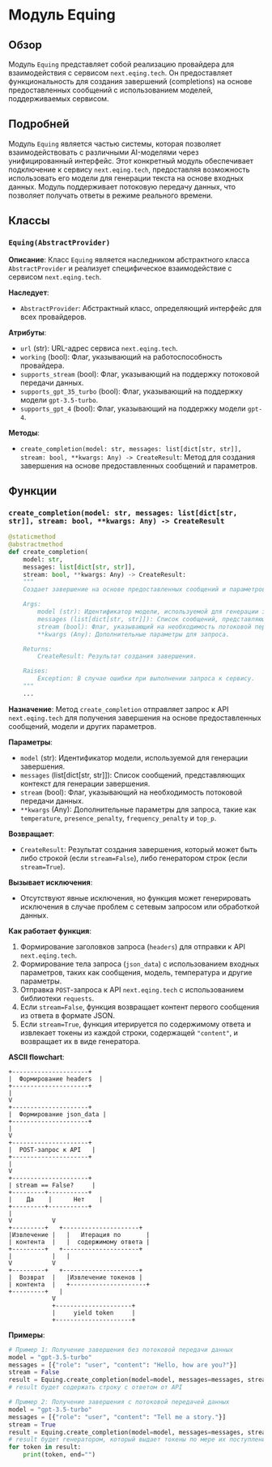 # Модуль Equing

## Обзор

Модуль `Equing` представляет собой реализацию провайдера для взаимодействия с сервисом `next.eqing.tech`. Он предоставляет функциональность для создания завершений (completions) на основе предоставленных сообщений с использованием моделей, поддерживаемых сервисом.

## Подробней

Модуль `Equing` является частью системы, которая позволяет взаимодействовать с различными AI-моделями через унифицированный интерфейс. Этот конкретный модуль обеспечивает подключение к сервису `next.eqing.tech`, предоставляя возможность использовать его модели для генерации текста на основе входных данных. Модуль поддерживает потоковую передачу данных, что позволяет получать ответы в режиме реального времени.

## Классы

### `Equing(AbstractProvider)`

**Описание**: Класс `Equing` является наследником абстрактного класса `AbstractProvider` и реализует специфическое взаимодействие с сервисом `next.eqing.tech`.

**Наследует**:

- `AbstractProvider`: Абстрактный класс, определяющий интерфейс для всех провайдеров.

**Атрибуты**:

- `url` (str): URL-адрес сервиса `next.eqing.tech`.
- `working` (bool): Флаг, указывающий на работоспособность провайдера.
- `supports_stream` (bool): Флаг, указывающий на поддержку потоковой передачи данных.
- `supports_gpt_35_turbo` (bool): Флаг, указывающий на поддержку модели `gpt-3.5-turbo`.
- `supports_gpt_4` (bool): Флаг, указывающий на поддержку модели `gpt-4`.

**Методы**:

- `create_completion(model: str, messages: list[dict[str, str]], stream: bool, **kwargs: Any) -> CreateResult`: Метод для создания завершения на основе предоставленных сообщений и параметров.

## Функции

### `create_completion(model: str, messages: list[dict[str, str]], stream: bool, **kwargs: Any) -> CreateResult`

```python
@staticmethod
@abstractmethod
def create_completion(
    model: str,
    messages: list[dict[str, str]],
    stream: bool, **kwargs: Any) -> CreateResult:
    """
    Создает завершение на основе предоставленных сообщений и параметров.

    Args:
        model (str): Идентификатор модели, используемой для генерации завершения.
        messages (list[dict[str, str]]): Список сообщений, представляющих контекст для генерации завершения.
        stream (bool): Флаг, указывающий на необходимость потоковой передачи данных.
        **kwargs (Any): Дополнительные параметры для запроса.

    Returns:
        CreateResult: Результат создания завершения.

    Raises:
        Exception: В случае ошибки при выполнении запроса к сервису.
    """
    ...
```

**Назначение**: Метод `create_completion` отправляет запрос к API `next.eqing.tech` для получения завершения на основе предоставленных сообщений, модели и других параметров.

**Параметры**:

- `model` (str): Идентификатор модели, используемой для генерации завершения.
- `messages` (list[dict[str, str]]): Список сообщений, представляющих контекст для генерации завершения.
- `stream` (bool): Флаг, указывающий на необходимость потоковой передачи данных.
- `**kwargs` (Any): Дополнительные параметры для запроса, такие как `temperature`, `presence_penalty`, `frequency_penalty` и `top_p`.

**Возвращает**:

- `CreateResult`: Результат создания завершения, который может быть либо строкой (если `stream=False`), либо генератором строк (если `stream=True`).

**Вызывает исключения**:

- Отсутствуют явные исключения, но функция может генерировать исключения в случае проблем с сетевым запросом или обработкой данных.

**Как работает функция**:

1.  Формирование заголовков запроса (`headers`) для отправки к API `next.eqing.tech`.
2.  Формирование тела запроса (`json_data`) с использованием входных параметров, таких как сообщения, модель, температура и другие параметры.
3.  Отправка `POST`-запроса к API `next.eqing.tech` с использованием библиотеки `requests`.
4.  Если `stream=False`, функция возвращает контент первого сообщения из ответа в формате JSON.
5.  Если `stream=True`, функция итерируется по содержимому ответа и извлекает токены из каждой строки, содержащей `"content"`, и возвращает их в виде генератора.

**ASCII flowchart**:

```
+---------------------+
|  Формирование headers  |
+---------------------+
|
V
+---------------------+
|  Формирование json_data |
+---------------------+
|
V
+---------------------+
|  POST-запрос к API   |
+---------------------+
|
V
+---------------------+
| stream == False?     |
+---------+-----------+
|    Да    |      Нет    |
+---------+-----------+
|
V           V
+---------+   +---------------------+
|Извлечение |   |   Итерация по       |
| контента  |   |  содержимому ответа |
+---------+   +---------------------+
|           |   |
V           V
+---------+   +---------------------+
|  Возврат  |   |Извлечение токенов |
| контента  |   +---------------------+
+---------+   |
            V
            +---------------------+
            |     yield token     |
            +---------------------+
```

**Примеры**:

```python
# Пример 1: Получение завершения без потоковой передачи данных
model = "gpt-3.5-turbo"
messages = [{"role": "user", "content": "Hello, how are you?"}]
stream = False
result = Equing.create_completion(model=model, messages=messages, stream=stream)
# result будет содержать строку с ответом от API

# Пример 2: Получение завершения с потоковой передачей данных
model = "gpt-3.5-turbo"
messages = [{"role": "user", "content": "Tell me a story."}]
stream = True
result = Equing.create_completion(model=model, messages=messages, stream=stream)
# result будет генератором, который выдает токены по мере их поступления от API
for token in result:
    print(token, end="")
